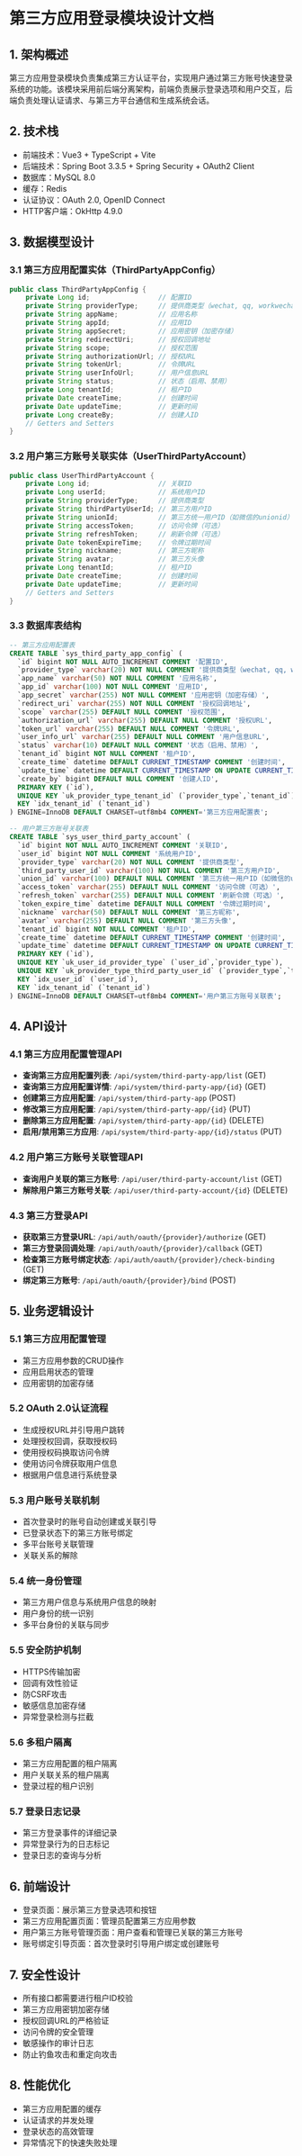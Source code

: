 # 第三方应用登录模块设计文档
## 1. 架构概述
第三方应用登录模块负责集成第三方认证平台，实现用户通过第三方账号快速登录系统的功能。该模块采用前后端分离架构，前端负责展示登录选项和用户交互，后端负责处理认证请求、与第三方平台通信和生成系统会话。

## 2. 技术栈
- 前端技术：Vue3 + TypeScript + Vite
- 后端技术：Spring Boot 3.3.5 + Spring Security + OAuth2 Client
- 数据库：MySQL 8.0
- 缓存：Redis
- 认证协议：OAuth 2.0, OpenID Connect
- HTTP客户端：OkHttp 4.9.0

## 3. 数据模型设计
### 3.1 第三方应用配置实体（ThirdPartyAppConfig）
```java
public class ThirdPartyAppConfig {
    private Long id;                 // 配置ID
    private String providerType;     // 提供商类型（wechat, qq, workwechat等）
    private String appName;          // 应用名称
    private String appId;            // 应用ID
    private String appSecret;        // 应用密钥（加密存储）
    private String redirectUri;      // 授权回调地址
    private String scope;            // 授权范围
    private String authorizationUrl; // 授权URL
    private String tokenUrl;         // 令牌URL
    private String userInfoUrl;      // 用户信息URL
    private String status;           // 状态（启用、禁用）
    private Long tenantId;           // 租户ID
    private Date createTime;         // 创建时间
    private Date updateTime;         // 更新时间
    private Long createBy;           // 创建人ID
    // Getters and Setters
}
```

### 3.2 用户第三方账号关联实体（UserThirdPartyAccount）
```java
public class UserThirdPartyAccount {
    private Long id;                 // 关联ID
    private Long userId;             // 系统用户ID
    private String providerType;     // 提供商类型
    private String thirdPartyUserId; // 第三方用户ID
    private String unionId;          // 第三方统一用户ID（如微信的unionid）
    private String accessToken;      // 访问令牌（可选）
    private String refreshToken;     // 刷新令牌（可选）
    private Date tokenExpireTime;    // 令牌过期时间
    private String nickname;         // 第三方昵称
    private String avatar;           // 第三方头像
    private Long tenantId;           // 租户ID
    private Date createTime;         // 创建时间
    private Date updateTime;         // 更新时间
    // Getters and Setters
}
```

### 3.3 数据库表结构
```sql
-- 第三方应用配置表
CREATE TABLE `sys_third_party_app_config` (
  `id` bigint NOT NULL AUTO_INCREMENT COMMENT '配置ID',
  `provider_type` varchar(20) NOT NULL COMMENT '提供商类型（wechat, qq, workwechat等）',
  `app_name` varchar(50) NOT NULL COMMENT '应用名称',
  `app_id` varchar(100) NOT NULL COMMENT '应用ID',
  `app_secret` varchar(255) NOT NULL COMMENT '应用密钥（加密存储）',
  `redirect_uri` varchar(255) NOT NULL COMMENT '授权回调地址',
  `scope` varchar(255) DEFAULT NULL COMMENT '授权范围',
  `authorization_url` varchar(255) DEFAULT NULL COMMENT '授权URL',
  `token_url` varchar(255) DEFAULT NULL COMMENT '令牌URL',
  `user_info_url` varchar(255) DEFAULT NULL COMMENT '用户信息URL',
  `status` varchar(10) DEFAULT NULL COMMENT '状态（启用、禁用）',
  `tenant_id` bigint NOT NULL COMMENT '租户ID',
  `create_time` datetime DEFAULT CURRENT_TIMESTAMP COMMENT '创建时间',
  `update_time` datetime DEFAULT CURRENT_TIMESTAMP ON UPDATE CURRENT_TIMESTAMP COMMENT '更新时间',
  `create_by` bigint DEFAULT NULL COMMENT '创建人ID',
  PRIMARY KEY (`id`),
  UNIQUE KEY `uk_provider_type_tenant_id` (`provider_type`,`tenant_id`),
  KEY `idx_tenant_id` (`tenant_id`)
) ENGINE=InnoDB DEFAULT CHARSET=utf8mb4 COMMENT='第三方应用配置表';

-- 用户第三方账号关联表
CREATE TABLE `sys_user_third_party_account` (
  `id` bigint NOT NULL AUTO_INCREMENT COMMENT '关联ID',
  `user_id` bigint NOT NULL COMMENT '系统用户ID',
  `provider_type` varchar(20) NOT NULL COMMENT '提供商类型',
  `third_party_user_id` varchar(100) NOT NULL COMMENT '第三方用户ID',
  `union_id` varchar(100) DEFAULT NULL COMMENT '第三方统一用户ID（如微信的unionid）',
  `access_token` varchar(255) DEFAULT NULL COMMENT '访问令牌（可选）',
  `refresh_token` varchar(255) DEFAULT NULL COMMENT '刷新令牌（可选）',
  `token_expire_time` datetime DEFAULT NULL COMMENT '令牌过期时间',
  `nickname` varchar(50) DEFAULT NULL COMMENT '第三方昵称',
  `avatar` varchar(255) DEFAULT NULL COMMENT '第三方头像',
  `tenant_id` bigint NOT NULL COMMENT '租户ID',
  `create_time` datetime DEFAULT CURRENT_TIMESTAMP COMMENT '创建时间',
  `update_time` datetime DEFAULT CURRENT_TIMESTAMP ON UPDATE CURRENT_TIMESTAMP COMMENT '更新时间',
  PRIMARY KEY (`id`),
  UNIQUE KEY `uk_user_id_provider_type` (`user_id`,`provider_type`),
  UNIQUE KEY `uk_provider_type_third_party_user_id` (`provider_type`,`third_party_user_id`,`tenant_id`),
  KEY `idx_user_id` (`user_id`),
  KEY `idx_tenant_id` (`tenant_id`)
) ENGINE=InnoDB DEFAULT CHARSET=utf8mb4 COMMENT='用户第三方账号关联表';
```

## 4. API设计
### 4.1 第三方应用配置管理API
- **查询第三方应用配置列表**: `/api/system/third-party-app/list` (GET)
- **查询第三方应用配置详情**: `/api/system/third-party-app/{id}` (GET)
- **创建第三方应用配置**: `/api/system/third-party-app` (POST)
- **修改第三方应用配置**: `/api/system/third-party-app/{id}` (PUT)
- **删除第三方应用配置**: `/api/system/third-party-app/{id}` (DELETE)
- **启用/禁用第三方应用**: `/api/system/third-party-app/{id}/status` (PUT)

### 4.2 用户第三方账号关联管理API
- **查询用户关联的第三方账号**: `/api/user/third-party-account/list` (GET)
- **解除用户第三方账号关联**: `/api/user/third-party-account/{id}` (DELETE)

### 4.3 第三方登录API
- **获取第三方登录URL**: `/api/auth/oauth/{provider}/authorize` (GET)
- **第三方登录回调处理**: `/api/auth/oauth/{provider}/callback` (GET)
- **检查第三方账号绑定状态**: `/api/auth/oauth/{provider}/check-binding` (GET)
- **绑定第三方账号**: `/api/auth/oauth/{provider}/bind` (POST)

## 5. 业务逻辑设计
### 5.1 第三方应用配置管理
- 第三方应用参数的CRUD操作
- 应用启用状态的管理
- 应用密钥的加密存储

### 5.2 OAuth 2.0认证流程
- 生成授权URL并引导用户跳转
- 处理授权回调，获取授权码
- 使用授权码换取访问令牌
- 使用访问令牌获取用户信息
- 根据用户信息进行系统登录

### 5.3 用户账号关联机制
- 首次登录时的账号自动创建或关联引导
- 已登录状态下的第三方账号绑定
- 多平台账号关联管理
- 关联关系的解除

### 5.4 统一身份管理
- 第三方用户信息与系统用户信息的映射
- 用户身份的统一识别
- 多平台身份的关联与同步

### 5.5 安全防护机制
- HTTPS传输加密
- 回调有效性验证
- 防CSRF攻击
- 敏感信息加密存储
- 异常登录检测与拦截

### 5.6 多租户隔离
- 第三方应用配置的租户隔离
- 用户关联关系的租户隔离
- 登录过程的租户识别

### 5.7 登录日志记录
- 第三方登录事件的详细记录
- 异常登录行为的日志标记
- 登录日志的查询与分析

## 6. 前端设计
- 登录页面：展示第三方登录选项和按钮
- 第三方应用配置页面：管理员配置第三方应用参数
- 用户第三方账号管理页面：用户查看和管理已关联的第三方账号
- 账号绑定引导页面：首次登录时引导用户绑定或创建账号

## 7. 安全性设计
- 所有接口都需要进行租户ID校验
- 第三方应用密钥加密存储
- 授权回调URL的严格验证
- 访问令牌的安全管理
- 敏感操作的审计日志
- 防止钓鱼攻击和重定向攻击

## 8. 性能优化
- 第三方应用配置的缓存
- 认证请求的并发处理
- 登录状态的高效管理
- 异常情况下的快速失败处理